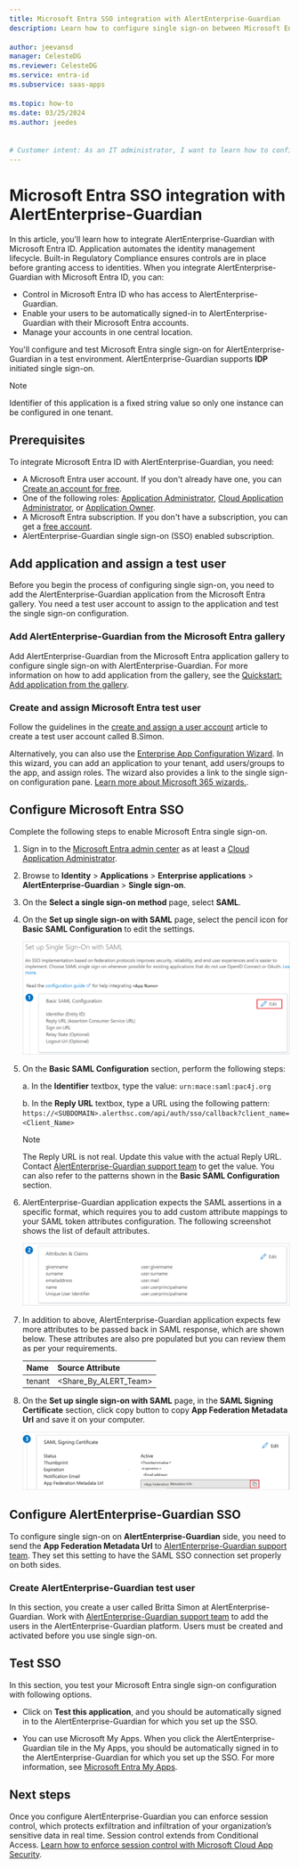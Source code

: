 ```yaml
---
title: Microsoft Entra SSO integration with AlertEnterprise-Guardian
description: Learn how to configure single sign-on between Microsoft Entra ID and AlertEnterprise-Guardian.

author: jeevansd
manager: CelesteDG
ms.reviewer: CelesteDG
ms.service: entra-id
ms.subservice: saas-apps

ms.topic: how-to
ms.date: 03/25/2024
ms.author: jeedes


# Customer intent: As an IT administrator, I want to learn how to configure single sign-on between Microsoft Entra ID and AlertEnterprise-Guardian so that I can control who has access to AlertEnterprise-Guardian, enable automatic sign-in with Microsoft Entra accounts, and manage my accounts in one central location.
---
```


# Microsoft Entra SSO integration with AlertEnterprise-Guardian

In this article, you'll learn how to integrate AlertEnterprise-Guardian with Microsoft Entra ID. Application automates the identity management lifecycle. Built-in Regulatory Compliance ensures controls are in place before granting access to identities. When you integrate AlertEnterprise-Guardian with Microsoft Entra ID, you can:

* Control in Microsoft Entra ID who has access to AlertEnterprise-Guardian.
* Enable your users to be automatically signed-in to AlertEnterprise-Guardian with their Microsoft Entra accounts.
* Manage your accounts in one central location.

You'll configure and test Microsoft Entra single sign-on for AlertEnterprise-Guardian in a test environment. AlertEnterprise-Guardian supports **IDP** initiated single sign-on.

> [!NOTE]
> Identifier of this application is a fixed string value so only one instance can be configured in one tenant.

## Prerequisites

To integrate Microsoft Entra ID with AlertEnterprise-Guardian, you need:

* A Microsoft Entra user account. If you don't already have one, you can [Create an account for free](https://azure.microsoft.com/free/?WT.mc_id=A261C142F).
* One of the following roles: [Application Administrator](/entra/identity/role-based-access-control/permissions-reference#application-administrator), [Cloud Application Administrator](/entra/identity/role-based-access-control/permissions-reference#cloud-application-administrator), or [Application Owner](/entra/fundamentals/users-default-permissions#owned-enterprise-applications).
* A Microsoft Entra subscription. If you don't have a subscription, you can get a [free account](https://azure.microsoft.com/free/).
* AlertEnterprise-Guardian single sign-on (SSO) enabled subscription.

## Add application and assign a test user

Before you begin the process of configuring single sign-on, you need to add the AlertEnterprise-Guardian application from the Microsoft Entra gallery. You need a test user account to assign to the application and test the single sign-on configuration.

<a name='add-alertenterprise-guardian-from-the-azure-ad-gallery'></a>

### Add AlertEnterprise-Guardian from the Microsoft Entra gallery

Add AlertEnterprise-Guardian from the Microsoft Entra application gallery to configure single sign-on with AlertEnterprise-Guardian. For more information on how to add application from the gallery, see the [Quickstart: Add application from the gallery](~/identity/enterprise-apps/add-application-portal.md).

<a name='create-and-assign-azure-ad-test-user'></a>

### Create and assign Microsoft Entra test user

Follow the guidelines in the [create and assign a user account](~/identity/enterprise-apps/add-application-portal-assign-users.md) article to create a test user account called B.Simon.

Alternatively, you can also use the [Enterprise App Configuration Wizard](https://portal.office.com/AdminPortal/home?Q=Docs#/azureadappintegration). In this wizard, you can add an application to your tenant, add users/groups to the app, and assign roles. The wizard also provides a link to the single sign-on configuration pane. [Learn more about Microsoft 365 wizards.](/microsoft-365/admin/misc/azure-ad-setup-guides). 

<a name='configure-azure-ad-sso'></a>

## Configure Microsoft Entra SSO

Complete the following steps to enable Microsoft Entra single sign-on.

1. Sign in to the [Microsoft Entra admin center](https://entra.microsoft.com) as at least a [Cloud Application Administrator](~/identity/role-based-access-control/permissions-reference.md#cloud-application-administrator).
1. Browse to **Identity** > **Applications** > **Enterprise applications** > **AlertEnterprise-Guardian** > **Single sign-on**.
1. On the **Select a single sign-on method** page, select **SAML**.
1. On the **Set up single sign-on with SAML** page, select the pencil icon for **Basic SAML Configuration** to edit the settings.

   ![Screenshot shows how to edit Basic SAML Configuration.](common/edit-urls.png "Basic Configuration")

1. On the **Basic SAML Configuration** section, perform the following steps:

	a. In the **Identifier** textbox, type the value:
	`urn:mace:saml:pac4j.org` 

	b. In the **Reply URL** textbox, type a URL using the following pattern:
	`https://<SUBDOMAIN>.alerthsc.com/api/auth/sso/callback?client_name=<Client_Name>`

	> [!Note]
    > The Reply URL is not real. Update this value with the actual Reply URL. Contact [AlertEnterprise-Guardian support team](mailto:info@alertenterprise.com) to get the value. You can also refer to the patterns shown in the **Basic SAML Configuration** section.

1. AlertEnterprise-Guardian application expects the SAML assertions in a specific format, which requires you to add custom attribute mappings to your SAML token attributes configuration. The following screenshot shows the list of default attributes.

	![Screenshot shows the image of attributes configuration.](common/default-attributes.png "Image")

1. In addition to above, AlertEnterprise-Guardian application expects few more attributes to be passed back in SAML response, which are shown below. These attributes are also pre populated but you can review them as per your requirements.

	| Name |  Source Attribute|
	| ---------------|  --------- |
    | tenant | <Share_By_ALERT_Team> |

1. On the **Set up single sign-on with SAML** page, in the **SAML Signing Certificate** section, click copy button to copy **App Federation Metadata Url** and save it on your computer.

    ![Screenshot shows the Certificate download link.](common/copy-metadataurl.png "Certificate")

## Configure AlertEnterprise-Guardian SSO

To configure single sign-on on **AlertEnterprise-Guardian** side, you need to send the **App Federation Metadata Url** to [AlertEnterprise-Guardian support team](mailto:info@alertenterprise.com). They set this setting to have the SAML SSO connection set properly on both sides.

### Create AlertEnterprise-Guardian test user

In this section, you create a user called Britta Simon at AlertEnterprise-Guardian. Work with [AlertEnterprise-Guardian support team](mailto:info@alertenterprise.com) to add the users in the AlertEnterprise-Guardian platform. Users must be created and activated before you use single sign-on.

## Test SSO 

In this section, you test your Microsoft Entra single sign-on configuration with following options.

* Click on **Test this application**, and you should be automatically signed in to the AlertEnterprise-Guardian for which you set up the SSO.

* You can use Microsoft My Apps. When you click the AlertEnterprise-Guardian tile in the My Apps, you should be automatically signed in to the AlertEnterprise-Guardian for which you set up the SSO. For more information, see [Microsoft Entra My Apps](/azure/active-directory/manage-apps/end-user-experiences#azure-ad-my-apps).

## Next steps

Once you configure AlertEnterprise-Guardian you can enforce session control, which protects exfiltration and infiltration of your organization’s sensitive data in real time. Session control extends from Conditional Access. [Learn how to enforce session control with Microsoft Cloud App Security](/cloud-app-security/proxy-deployment-aad).
